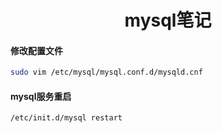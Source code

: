 <center><h1>mysql笔记</h1></center>

#### 修改配置文件

```bash
sudo vim /etc/mysql/mysql.conf.d/mysqld.cnf 
```

#### mysql服务重启

```bash
/etc/init.d/mysql restart
```

